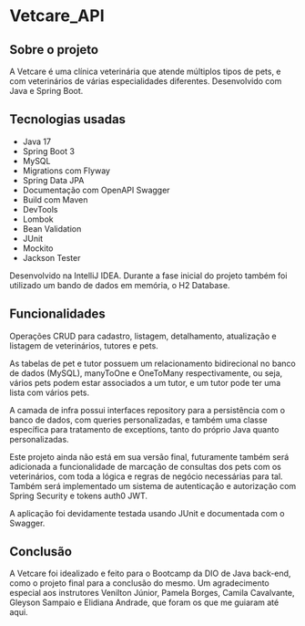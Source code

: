 # Vetcare_API

##  Sobre o projeto

A Vetcare é uma clínica veterinária que atende múltiplos tipos de pets, e com veterinários de várias especialidades diferentes. Desenvolvido com Java e Spring Boot.

##  Tecnologias usadas

- Java 17
- Spring Boot 3
- MySQL
- Migrations com Flyway
- Spring Data JPA
- Documentação com OpenAPI Swagger 
- Build com Maven
- DevTools
- Lombok
- Bean Validation
- JUnit
- Mockito
- Jackson Tester

Desenvolvido na IntelliJ IDEA.
Durante a fase inicial do projeto também foi utilizado um bando de dados em memória, o H2 Database.

##  Funcionalidades

Operações CRUD para cadastro, listagem, detalhamento, atualização e listagem de veterinários, tutores e pets.

As tabelas de pet e tutor possuem um relacionamento bidirecional no banco de dados (MySQL), manyToOne e OneToMany respectivamente, ou seja, vários pets podem estar associados a um tutor, e um tutor pode ter uma lista com vários pets. 

A camada de infra possui interfaces repository para a persistência com o banco de dados, com queries personalizadas, e também uma classe específica para tratamento de exceptions, tanto do próprio Java quanto personalizadas.

Este projeto ainda não está em sua versão final, futuramente também será adicionada a funcionalidade de marcação de consultas dos pets com os veterinários, com toda a lógica e regras de negócio necessárias para tal. Também será implementado um sistema de autenticação e autorização com Spring Security e tokens auth0 JWT.

A aplicação foi devidamente testada usando JUnit e documentada com o Swagger.

## Conclusão

A Vetcare foi idealizado e feito para o Bootcamp da DIO de Java back-end, como o projeto final para a conclusão do mesmo.
Um agradecimento especial aos instrutores Venilton Júnior, Pamela Borges, Camila Cavalvante, Gleyson Sampaio e Elidiana Andrade, que foram os que me guiaram até aqui.
